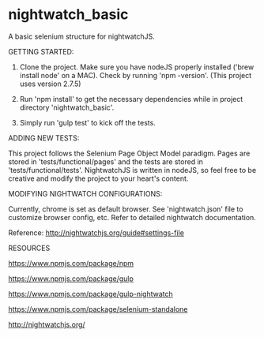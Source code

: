 # nightwatch_basic
A basic selenium structure for nightwatchJS. 

GETTING STARTED:

1.  Clone the project. Make sure you have nodeJS properly installed ('brew install node' on a MAC). 
    Check by running 'npm -version'. (This project uses version 2.7.5)

2.  Run 'npm install' to get the necessary dependencies while in project directory 'nightwatch_basic'. 

3.  Simply run 'gulp test' to kick off the tests. 

ADDING NEW TESTS:

This project follows the Selenium Page Object Model paradigm. 
Pages are stored in 'tests/functional/pages' and the tests are stored in 'tests/functional/tests'. 
NightwatchJS is written in nodeJS, so feel free to be creative and modify the project to your heart's content. 

MODIFYING NIGHTWATCH CONFIGURATIONS: 

Currently, chrome is set as default browser. See 'nightwatch.json' file to customize browser config, etc. 
Refer to detailed nightwatch documentation. 

Reference: http://nightwatchjs.org/guide#settings-file

RESOURCES

https://www.npmjs.com/package/npm

https://www.npmjs.com/package/gulp

https://www.npmjs.com/package/gulp-nightwatch

https://www.npmjs.com/package/selenium-standalone

http://nightwatchjs.org/
